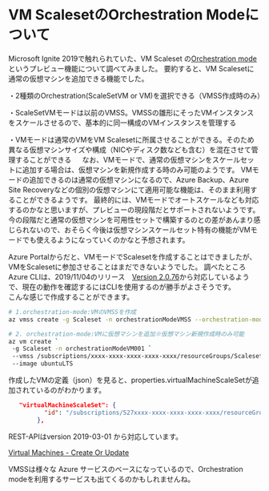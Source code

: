 # VM ScalesetのOrchestration Modeについて


Microsoft Ignite 2019で触れられていた、VM Scaleset の[Orchestration mode](https://docs.microsoft.com/en-us/azure/virtual-machine-scale-sets/orchestration-modes)というプレビュー機能について調べてみました。
要約すると、VM Scalesetに通常の仮想マシンを追加できる機能でした。

・2種類のOrchestration(ScaleSetVM or VM)を選択できる（VMSS作成時のみ）

・ScaleSetVMモードは以前のVMSS。VMSSの雛形にそったVMインスタンスをスケールさせるので、基本的に同一構成のVMインスタンスを管理する

・VMモードは通常のVMをVM Scalesetに所属させることができる。そのため異なる仮想マシンサイズや構成（NICやディスク数なども含む）を混在させて管理することができる
　
なお、VMモードで、通常の仮想マシンをスケールセットに追加する場合は、仮想マシンを新規作成する時のみ可能のようです。
VMモードの追加できるのは通常の仮想マシンになるので、Azure Backup、Azure Site Recoveryなどの個別の仮想マシンにて適用可能な機能は、そのまま利用することができるようです。
最終的には、VMモードでオートスケールなども対応するのかなと思いますが、プレビューの現段階だとサポートされないようです。今の段階だと通常の仮想マシンを可用性セットで構築するのとの差があんまり感じられないので、おそらく今後は仮想マシンスケールセット特有の機能がVMモードでも使えるようになっていくのかなと予想されます。

Azure Portalからだと、VMモードでScalesetを作成することはできましたが、VMをScalesetに参加させることはまだできないようでした。
調べたところAzure CLIは、2019/11/04のリリース　[Version 2.0.76](https://github.com/MicrosoftDocs/azure-docs-cli/blob/master/docs-ref-conceptual/release-notes-azure-cli.md#november-4-2019)から対応しているようで、現在の動作を確認するにはCLIを使用するのが勝手がよさそうです。  
こんな感じで作成することができます。


```sh
# 1.orchestration-mode:VMのVMSSを作成
az vmss create -g Scaleset -n orchestrationModeVMSS --orchestration-mode VM

# 2. orchestration-mode:VMに仮想マシンを追加※仮想マシン新規作成時のみ可能
az vm create `
 -g Scaleset -n orchestrationModeVM001 `
 --vmss /subscriptions/xxxx-xxxx-xxxx-xxxx-xxxx/resourceGroups/Scaleset/providers/Microsoft.Compute/virtualMachineScaleSets/ orchestrationModeVMSS `
 --image ubuntuLTS
```

作成したVMの定義（json）を見ると、properties.virtualMachineScaleSetが追加されているのがわかります。

```json
   "virtualMachineScaleSet": {
          "id": "/subscriptions/527xxxx-xxxx-xxxx-xxxx-xxxx/resourceGroups/Scaleset/providers/Microsoft.Compute/virtualMachineScaleSets/orchestrationModeVMSS"
        },
```

REST-APIはversion 2019-03-01 から対応しています。

[Virtual Machines - Create Or Update](https://docs.microsoft.com/ja-jp/rest/api/compute/virtualmachines/createorupdate#request-body)

VMSSは様々な Azure サービスのベースになっているので、Orchestration modeを利用するサービスも出てくるのかもしれませんね。
